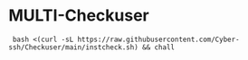 # MULTI-Checkuser




```
 bash <(curl -sL https://raw.githubusercontent.com/Cyber-ssh/Checkuser/main/instcheck.sh) && chall
```
